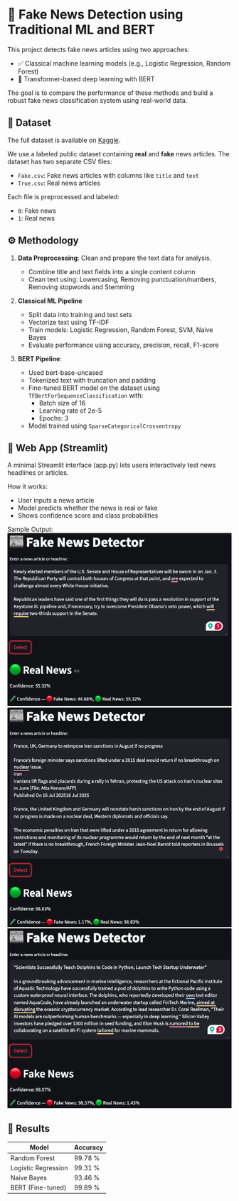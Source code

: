 # 📰 Fake News Detection using Traditional ML and BERT
This project detects fake news articles using two approaches:
- ✅ Classical machine learning models (e.g., Logistic Regression, Random Forest)
- 🤖 Transformer-based deep learning with BERT

The goal is to compare the performance of these methods and build a robust fake news classification system using real-world data.

## 📁 Dataset

The full dataset is available on [Kaggle](https://www.kaggle.com/datasets/clmentbisaillon/fake-and-real-news-dataset).

We use a labeled public dataset containing **real** and **fake** news articles. The dataset has two separate CSV files:
- `Fake.csv`: Fake news articles with columns like `title` and `text`
- `True.csv`: Real news articles


Each file is preprocessed and labeled:
- `0`: Fake news
- `1`: Real news
## ⚙️ Methodology
1. **Data Preprocessing**: Clean and prepare the text data for analysis.
   - Combine title and text fields into a single content column
   - Clean text using: Lowercasing, Removing punctuation/numbers, Removing stopwords and Stemming
2. **Classical ML Pipeline**
    - Split data into training and test sets
    - Vectorize text using TF-IDF
    - Train models: Logistic Regression, Random Forest, SVM, Naive Bayes
    - Evaluate performance using accuracy, precision, recall, F1-score

3. **BERT Pipeline**:
    - Used bert-base-uncased
    - Tokenized text with truncation and padding
    - Fine-tuned BERT model on the dataset using `TFBertForSequenceClassification` with:
        - Batch size of 16
        - Learning rate of 2e-5
        - Epochs: 3
    - Model trained using `SparseCategoricalCrossentropy`

## 🚀 Web App (Streamlit)
A minimal Streamlit interface (app.py) lets users interactively test news headlines or articles.

How it works:
- User inputs a news article
- Model predicts whether the news is real or fake
- Shows confidence score and class probabilities

Sample Output:
![fnd1.png](screenshots/fnd1.png)
![fnd2.png](screenshots/fnd2.png)
![fnd3.png](screenshots/fnd3.png)

## 🧪 Results
| Model               | Accuracy |
|---------------------|----------|
| Random Forest       | 99.78 %  | 
| Logistic Regression | 99.31 %  |
| Naive Bayes         | 93.46 %  |
| BERT (Fine-tuned)   | 99.89 %  |

